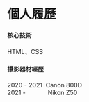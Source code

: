 # 個人履歷
<h4>核心技術</h4>
HTML、CSS
<h4>攝影器材經歷</h4>
2020 - 2021&nbsp;&nbsp;Canon 800D<br>
2021 -&nbsp;&nbsp;&nbsp;&nbsp;&nbsp;&nbsp;&nbsp;&nbsp;&nbsp;&nbsp;&nbsp;&nbsp;&nbsp;Nikon Z50
